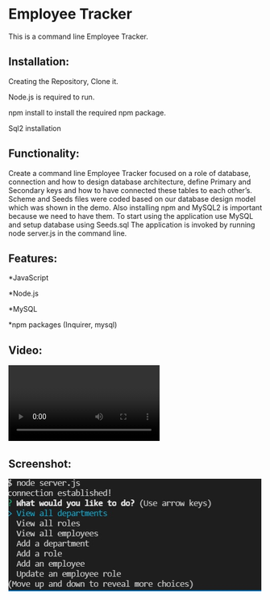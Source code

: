 # Employee Tracker

This is a command line Employee Tracker. 

## Installation:

Creating the Repository, Clone it.

Node.js is required to run.

npm install to install the required npm package.

Sql2 installation

## Functionality:

Create a command line Employee Tracker focused on a role of database, connection and how to design database architecture, define Primary and Secondary keys and how to have connected these tables to each other’s.
Scheme and Seeds files were coded based on our database design model which was shown in the demo. 
 Also installing npm and MySQL2 is important because we need to have them.
To start using the application use MySQL and setup database using Seeds.sql 
The application is invoked by running node server.js in the command line.


## Features:

*JavaScript

*Node.js

*MySQL

*npm packages (Inquirer, mysql)

## Video:

![Video](EmpTracker.mp4) 

## Screenshot:

![Screenshot](terminal-result.jpg) 

